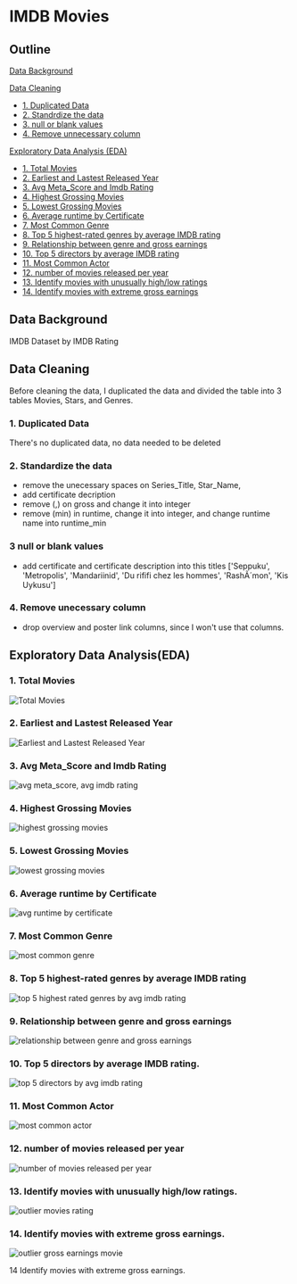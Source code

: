 # IMDB Movies
## Outline
[Data Background]()</br>

[Data Cleaning]()</br>
  - [1. Duplicated Data]()</br>
  - [2. Standrdize the data]()</br>
  - [3. null or blank values]()</br>
  - [4. Remove unnecessary column]()</br>

[Exploratory Data Analysis (EDA)]()</br>
  - [1. Total Movies]()
  - [2. Earliest and Lastest Released Year]()
  - [3. Avg Meta_Score and Imdb Rating]()
  - [4. Highest Grossing Movies]()
  - [5. Lowest Grossing Movies]()
  - [6. Average runtime by Certificate]()
  - [7. Most Common Genre]()
  - [8. Top 5 highest-rated genres by average IMDB rating]()
  - [9. Relationship between genre and gross earnings]()
  - [10. Top 5 directors by average IMDB rating]()
  - [11. Most Common Actor]()
  - [12. number of movies released per year]()
  - [13. Identify movies with unusually high/low ratings]()
  - [14. Identify movies with extreme gross earnings]()


## Data Background
IMDB Dataset by IMDB Rating

## Data Cleaning
Before cleaning the data, I duplicated the data and divided the table into 3 tables Movies, Stars, and Genres.

### 1. Duplicated Data
There's no duplicated data, no data needed to be deleted

### 2. Standardize the data
- remove the unecessary spaces on Series_Title, Star_Name, 
- add certificate decription
- remove (,) on gross and change it into integer
- remove (min) in runtime, change it into integer, and change runtime name into runtime_min

### 3 null or blank values
- add certificate and certificate description into this titles ['Seppuku', 'Metropolis', 'Mandariinid', 'Du rififi chez les hommes', 'RashÃ´mon', 'Kis Uykusu']

### 4. Remove unecessary column
- drop overview and poster link columns, since I won't use that columns.

## Exploratory Data Analysis(EDA)
### 1. Total Movies

![Total Movies](https://github.com/vinahuang97/SQL-Portfolio/blob/main/03%20IMDB%20Movies/pict/01%20total%20movies.png)

### 2. Earliest and Lastest Released Year

![Earliest and Lastest Released Year](https://github.com/vinahuang97/SQL-Portfolio/blob/main/03%20IMDB%20Movies/pict/02%20earliest%20and%20lastest%20year.png)

### 3. Avg Meta_Score and Imdb Rating

![avg meta_score, avg imdb rating](https://github.com/vinahuang97/SQL-Portfolio/blob/main/03%20IMDB%20Movies/pict/03%20avg%20meta%20rating%20and%20imdb%20rating.png)

### 4. Highest Grossing Movies

![highest grossing movies](https://github.com/vinahuang97/SQL-Portfolio/blob/main/03%20IMDB%20Movies/pict/04%20Highest%20grossing%20movies.png)

### 5. Lowest Grossing Movies

![lowest grossing movies](https://github.com/vinahuang97/SQL-Portfolio/blob/main/03%20IMDB%20Movies/pict/05%20lowest%20grossing%20movies.png)

### 6. Average runtime by Certificate

![avg runtime by certificate](https://github.com/vinahuang97/SQL-Portfolio/blob/main/03%20IMDB%20Movies/pict/06%20avg%20runtime%20by%20certificate.png)

### 7. Most Common Genre

![most common genre](https://github.com/vinahuang97/SQL-Portfolio/blob/main/03%20IMDB%20Movies/pict/07.%20Most%20Common%20Genre.png)

### 8. Top 5 highest-rated genres by average IMDB rating

![top 5 highest rated genres by avg imdb rating](https://github.com/vinahuang97/SQL-Portfolio/blob/main/03%20IMDB%20Movies/pict/08%20Top%205%20highest-rated%20genres%20by%20average%20IMDB%20rating.png)

### 9. Relationship between genre and gross earnings

![relationship between genre and gross earnings](https://github.com/vinahuang97/SQL-Portfolio/blob/main/03%20IMDB%20Movies/pict/09%20Relationship%20between%20genre%20and%20gross%20earnings.png)

### 10. Top 5 directors by average IMDB rating.

![top 5 directors by avg imdb rating](https://github.com/vinahuang97/SQL-Portfolio/blob/main/03%20IMDB%20Movies/pict/10.%20Top%205%20directors%20by%20average%20IMDB%20rating..png)

### 11. Most Common Actor

![most common actor](https://github.com/vinahuang97/SQL-Portfolio/blob/main/03%20IMDB%20Movies/pict/11%20most%20common%20actor.png)

### 12. number of movies released per year

![number of movies released per year](https://github.com/vinahuang97/SQL-Portfolio/blob/main/03%20IMDB%20Movies/pict/12.%20number%20of%20movies%20released%20per%20year.png)

### 13. Identify movies with unusually high/low ratings.

![outlier movies rating](https://github.com/vinahuang97/SQL-Portfolio/blob/main/03%20IMDB%20Movies/pict/13.%20Identify%20movies%20with%20unusually%20highlow%20ratings.png)

### 14. Identify movies with extreme gross earnings.

![outlier gross earnings movie](https://github.com/vinahuang97/SQL-Portfolio/blob/main/03%20IMDB%20Movies/pict/14%20Identify%20movies%20with%20extreme%20gross%20earnings.png)

14 Identify movies with extreme gross earnings.
